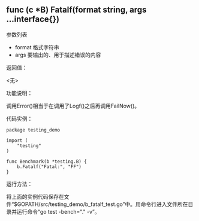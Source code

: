 ## func (c *B) Fatalf(format string, args ...interface{})

参数列表

- format 格式字符串
- args 要输出的、用于描述错误的内容

返回值：

  <无>

功能说明：

调用Error()相当于在调用了Logf()之后再调用FailNow()。

代码实例：

	package testing_demo

	import (
		"testing"
	)

	func Benchmark(b *testing.B) {
		b.Fatalf("Fatal:", "FF")
	}

运行方法：

将上面的实例代码保存在文件“$GOPATH/src/testing_demo/b_fatalf_test.go”中。用命令行进入文件所在目录并运行命令“go test -bench="." -v”。
